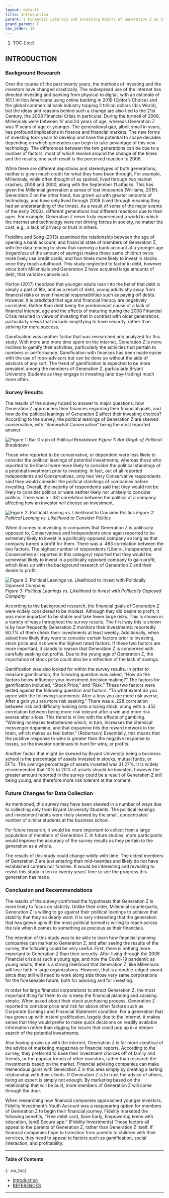 ```yaml
---
layout: default
title: Introduction
parent: § Financial Literacy and Investing Habits of Generation Z as it Pertains to Financial Marketing 
grand_parent: F 
nav_order: 10
---
```

<style>
.dont-break-out {
  /* These are technically the same, but use both */
  overflow-wrap: break-word;
  word-wrap: break-word;

     -ms-word-break: break-all;
  /* This is the dangerous one in WebKit, as it breaks things wherever */
  word-break: break-all;
  /* Instead use this non-standard one: */
  word-break: break-word;
}

.youtube-container {
    position: relative;
    width: 100%;
    height: 0;
    padding-bottom: 56.25%;
}
.youtube-video {
    position: absolute;
    top: 0;
    left: 0;
    width: 100%;
    height: 100%;
}

</style>

<div class="dont-break-out" markdown="1">

1. TOC
{:toc}

## INTRODUCTION
### Background Research

Over the course of the past twenty years, the methods of investing and the investors have changed drastically. The widespread use of the internet has directed investing and banking from physical to digital, with an estimate of 161.1 million Americans using online banking in 2019 (Editor’s Choice) and the global commercial bank industry topping 2 trillion dollars (Ibis World), but the ideas and reasons behind such a change are also tied to the 21st Century, the 2008 Financial Crisis in particular. During the turmoil of 2008, Millennials were between 12 and 24 years of age, whereas Generation Z was 11 years of age or younger. The generational gap, albeit small in years, has profound implications in finance and financial markets. The new forms of investing took years to develop and have the potential to shape decades depending on which generation can begin to take advantage of this new technology.  The differences between the two generations can be due to a number of factors, most of which revolve around the change of the times and the results; one such result is the perceived reaction to 2008. 

While there are different depictions and stereotypes of both generations, neither is given much credit for what they have been through. For example, Millennials, while often thought of as spoiled, lived through two market crashes, 2008 and 2000, along with the September 11 attacks. This has given the Millennial generation a sense of lost innocence (Williams, 2015).  Generation Z on the other hand, has grown up with greater amounts of technology, and have only lived through 2008 (lived through meaning they had an understanding of the times). As a result of some of the major events of the early 2000s, different generations had different reactions due to their ages. For example, Generation Z never truly experienced a world in which the internet and technology were not driving forces in society, no matter the cost, e.g., a lack of privacy or trust in others.


Freidline and Song (2013) examined the relationship between the age of opening a bank account, and financial state of members of Generation Z, with the data tending to show that opening a bank account at a younger age (regardless of the amount of savings) makes those same children twice more likely use credit cards, and four times more likely to invest in stocks once they reach adulthood. This study neglected to factor in debt, however since both Millennials and Generation Z have acquired large amounts of debt, that variable cancels out.

Horton (2017) theorized that younger adults lean into the belief that debt is simply a part of life, and as a result of debt, young adults shy away from financial risks or even financial responsibilities such as paying off debts. However, it is predicted that age and financial literacy are negatively correlated. Rather than debt being the predominant cause of a lack of financial interest, age and the effects of maturing during the 2008 Financial Crisis resulted in views of investing that in contrast with older generations, particularly views that include simplifying to have security, rather than striving for more success.  

Gamification was another factor that was researched and analyzed for this study. With more and more time spent on the internet, Generation Z is more inclined to gamify their activities, particularly the activities that pertain to numbers or performance. Gamification with finances has been made easier with the use of robo-advisors but can be done so without the aide of advisors of any sort. The trend of gamification is expected to be more prevalent among the members of Generation Z, particularly Bryant University Students as they engage in investing (and day-trading) much more often.

### Survey Results
The results of the survey hoped to answer to major questions: how Generation Z approaches their finances regarding their financial goals, and how do the political leanings of Generation Z affect their investing choices? According to the survey, the political leanings of Generation Z are skewed conservative, with “Somewhat Conservative” being the most reported answer.

![Figure 1: Bar Graph of Political Breakdown](https://statics.bsafes.com/images/papers/Financial-Literacy-and-Investing-Habits-of-Generation-Z-as-it-Pertains-to-Financial-Marketing-Fig-1.png)
*Figure 1: Bar Graph of Political Breakdown*

Those who reported to be conservative, or dependent were less likely to consider the political leanings of potential investments, whereas those who reported to be liberal were more likely to consider the political standings of a potential investment prior to investing. In fact, out of all reported Independents and Conservatives, only two Very Conservative respondents said they would consider the political standings of companies before investing. Overall, the majority of respondents said that they would not be likely to consider politics or were neither likely nor unlikely to consider politics. There was a -.381 correlation between the politics of a company affecting how an investor will choose an investment.  

![Figure 2: Political Leaning vs. Likelihood to Consider Politics](https://statics.bsafes.com/images/papers/Financial-Literacy-and-Investing-Habits-of-Generation-Z-as-it-Pertains-to-Financial-Marketing-Fig-2.png)
*Figure 2: Political Leaning vs. Likelihood to Consider Politics*

When it comes to investing in companies that Generation Z is politically opposed to, Conservatives and Independents once again reported to be extremely likely to invest in a politically opposed company so long as that company turned a profit for them. There was a .483 correlation between the two factors. The highest number of respondents (Liberal, Independent, and Conservative all reported in this category) reported that they would be somewhat likely to invest in a politically opposed company to gain profit, which lines up with the background research of Generation Z and their desire to profit.  

![Figure 3: Political Leanings vs. Likelihood to Invest with Politically Opposed Company](https://statics.bsafes.com/images/papers/Financial-Literacy-and-Investing-Habits-of-Generation-Z-as-it-Pertains-to-Financial-Marketing-Fig-3.png)
*Figure 3: Political Leanings vs. Likelihood to Invest with Politically Opposed Company*


According to the background research, the financial goals of Generation Z were widely considered to be modest. Although they did desire to profit, it was more important to be stable and take fewer large risks. This is shown in a variety of ways throughout the survey results.  The first way this is shown is by how frequently Generation Z monitors their investments: reportedly 60.7% of them check their investments at least weekly. Additionally, when asked how likely they were to consider certain factors prior to investing, stock price and risk were the highest rated factors. If these two factors are more important, it stands to reason that Generation Z is concerned with carefully seeking out profits. Due to the young age of Generation Z, the importance of stock price could also be a reflection of the lack of savings.

Gamification was also looked for within the survey results. In order to measure gamification, the following question was asked, “How do the factors below influence your investment decision making?” The factors for gamification included, “Stock Price,” and “Risk.” These two factors were tested against the following question and factors: “To what extent do you agree with the following statements: After a loss you are more risk averse, After a gain you are more risk seeking.” There was a .228 correlation between risk and difficulty holding onto a losing stock, along with a .452 correlation between being more risk tolerant after a win and more risk averse after a loss. This trend is in line with the effects of gambling. “Winning increases testosterone which, in turn, increases the chemical messenger dopamine, and that dopamine hits the reward network in the brain, which makes us feel better.” (Robertson) Essentially, this means that the positive response to wins is greater than the negative response to losses, so the investor continues to hunt for wins, or profits.  

Another factor that might be skewed by Bryant University being a business school is the percentage of assets invested in stocks, mutual funds, or EFTs. The average percentage of assets invested was 31.27%. It is widely recommended that 10% to 20% of assets should be invested, however the greater amount reported in the survey could be a result of Generation Z still being young, and therefore more risk tolerant at the moment. 

### Future Changes for Data Collection

As mentioned, this survey may have been skewed in a number of ways due to collecting only from Bryant University Students. The political leanings and investment habits were likely skewed by the small, concentrated number of similar students at the business school. 

For future research, it would be more important to collect from a large population of members of Generation Z. In future studies, more participants would improve the accuracy of the survey results as they pertain to the generation as a whole.

The results of this study could change wildly with time. The oldest members of Generation Z are just entering their mid-twenties and likely do not have established careers nor families. It would be interesting and revealing to revisit this study in ten or twenty years’ time to see the progress this generation has made.

### Conclusion and Recommendations

The results of the survey confirmed the hypothesis that Generation Z is more likely to focus on stability. Unlike their older, Millennial counterparts, Generation Z is willing to go against their political leanings to achieve that stability that they so dearly want. It is very interesting that the generation that has grown up with the most political turmoil is willing to reach across the isle when it comes to something as precious as their financials. 

The intention of this study was to be able to learn how financial planning companies can market to Generation Z, and after seeing the results of the survey, the following could be very useful. First, there is nothing more important to Generation Z than their security. After living through the 2008 Financial crisis at such a young age, and now the Covid-19 pandemic as young adults, there is a strong likelihood that Generation Z, like Millennials will lose faith in large organizations. However, that is a double-edged sword since they still will need to work along side those very same corporations for the foreseeable future, both for advising and for investing.  

In order for large financial corporations to attract Generation Z, the most important thing for them to do is keep the financial planning and advising simple. When asked about their stock purchasing process, Generation Z reported to consider price and risk far above other factors such as Corporate Earnings and Financial Statement condition. For a generation that has grown up with instant gratification, largely due to the internet, it makes sense that they would prefer to make quick decisions on readily available information rather than digging for issues that could pop up in a deeper search of the potential investments. 

Also having grown up with the internet, Generation Z is far more skeptical of the advice of marketing magazines or financial reports. According to the survey, they preferred to base their investment choices off of family and friends, or the popular trends of other investors, rather than research the investments based on the market. Financial advising companies can make tremendous gains with Generation Z in this area simply by creating a lasting relationship with their clients. If Generation Z is to trust the advice of others, being an expert is simply not enough. By marketing based on the relationship that will be built, more members of Generation Z will come through the door. 

When researching how financial companies approached younger investors, Fidelity Investment’s Youth Account was a reappearing option for members of Generation Z to begin their financial journey. Fidelity marketed the following benefits, “Free debit card, Save Early, Empowering teens with education, [and] Secure app.” (Fidelity Investments) These factors all appeal to the parents of Generation Z, rather than Generation Z itself. If financial companies hope to transition from parents to children with their services, they need to appeal to factors such as gamification, social interaction, and profitability.  

***

#### Table of Contents
{: .no_toc}

<ul><li> <a href="/docs/F/Financial-Literacy-and-Investing-Habits-of-Generation-Z-as-it-Pertains-to-Financial-Marketing-1/">Introduction</a></li><li> <a href="/docs/F/Financial-Literacy-and-Investing-Habits-of-Generation-Z-as-it-Pertains-to-Financial-Marketing-2/">REFERENCES</a></li></ul>

***

</div>
